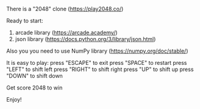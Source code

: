 There is a "2048" clone (https://play2048.co/)

Ready to start:
1. arcade library (https://arcade.academy/)
2. json library (https://docs.python.org/3/library/json.html)

Also you you need to use NumPy library (https://numpy.org/doc/stable/)

It is easy to play:
press "ESCAPE" to exit
press "SPACE" to restart
press "LEFT" to shift left
press "RIGHT" to shift right
press "UP" to shift up
press "DOWN" to shift down

Get score 2048 to win

Enjoy!
